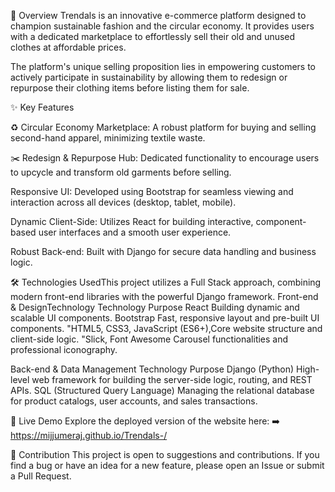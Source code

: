 🚀 Overview
Trendals is an innovative e-commerce platform designed to champion sustainable fashion and the circular economy. It provides users with a dedicated marketplace to effortlessly sell their old and unused clothes at affordable prices.

The platform's unique selling proposition lies in empowering customers to actively participate in sustainability by allowing them to redesign or repurpose their clothing items before listing them for sale.

✨ Key Features

♻️ Circular Economy Marketplace: A robust platform for buying and selling second-hand apparel, minimizing textile waste.

✂️ Redesign & Repurpose Hub: Dedicated functionality to encourage users to upcycle and transform old garments before selling.

Responsive UI: Developed using Bootstrap for seamless viewing and interaction across all devices (desktop, tablet, mobile).

Dynamic Client-Side: Utilizes React for building interactive, component-based user interfaces and a smooth user experience.

Robust Back-end: Built with Django for secure data handling and business logic.

🛠️ Technologies UsedThis project utilizes a Full Stack approach, combining modern front-end libraries with the powerful Django framework.
Front-end & DesignTechnology
Technology                  Purpose
React                       Building dynamic and scalable UI components.
Bootstrap                   Fast, responsive layout and pre-built UI components.
"HTML5, CSS3, JavaScript   (ES6+),Core website structure and client-side logic.
"Slick, Font Awesome       Carousel functionalities and professional iconography.


Back-end & Data Management
Technology                                          Purpose
Django (Python)                                     High-level web framework for building the server-side logic, routing, and REST APIs.
SQL (Structured Query Language)                     Managing the relational database for product catalogs, user accounts, and sales transactions.

🔗 Live Demo
Explore the deployed version of the website here: ➡️ https://mijjumeraj.github.io/Trendals-/

🤝 Contribution
This project is open to suggestions and contributions. If you find a bug or have an idea for a new feature, please open an Issue or submit a Pull Request.


